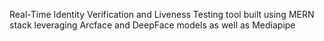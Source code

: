Real-Time Identity Verification and Liveness Testing tool built using MERN stack leveraging Arcface and DeepFace models as well as Mediapipe
